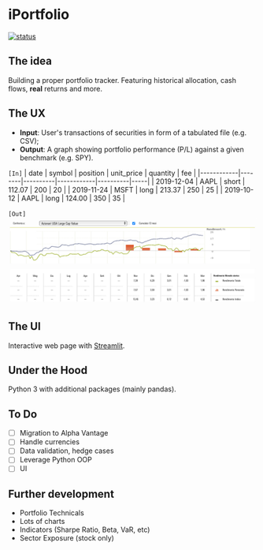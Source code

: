 # iPortfolio

[![status](https://img.shields.io/badge/Status-Alpha-yellow)](/)

## The idea

Building a proper portfolio tracker. Featuring historical allocation, cash flows, **real** returns and more.

## The UX

- **Input**: User's transactions of securities in form of a tabulated file (e.g. CSV);
- **Output**: A graph showing portfolio performance (P/L) against a given benchmark (e.g. SPY).

`[In]`
| date       | symbol | position | unit_price | quantity | fee |
|------------|--------|----------|------------|----------|-----|
| 2019-12-04 | AAPL   | short    | 112.07     | 200      | 20  |
| 2019-11-24 | MSFT   | long     | 213.37     | 250      | 25  |
| 2019-10-12 | AAPL   | long     | 124.00     | 350      | 35  |

`[Out]`
![](/samples/performance-sample.jpg)

## The UI

Interactive web page with [Streamlit](https://streamlit.io).

## Under the Hood

Python 3 with additional packages (mainly pandas).

## To Do

- [ ] Migration to Alpha Vantage
- [ ] Handle currencies
- [ ] Data validation, hedge cases
- [ ] Leverage Python OOP
- [ ] UI

## Further development

- Portfolio Technicals
- Lots of charts
- Indicators (Sharpe Ratio, Beta, VaR, etc)
- Sector Exposure (stock only)
